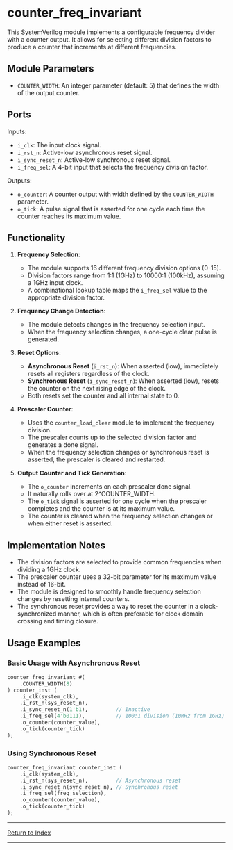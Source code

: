 # counter_freq_invariant

This SystemVerilog module implements a configurable frequency divider with a counter output. It allows for selecting different division factors to produce a counter that increments at different frequencies.

## Module Parameters

- `COUNTER_WIDTH`: An integer parameter (default: 5) that defines the width of the output counter.

## Ports

Inputs:

- `i_clk`: The input clock signal.
- `i_rst_n`: Active-low asynchronous reset signal.
- `i_sync_reset_n`: Active-low synchronous reset signal.
- `i_freq_sel`: A 4-bit input that selects the frequency division factor.

Outputs:

- `o_counter`: A counter output with width defined by the `COUNTER_WIDTH` parameter.
- `o_tick`: A pulse signal that is asserted for one cycle each time the counter reaches its maximum value.

## Functionality

1. **Frequency Selection**:
   - The module supports 16 different frequency division options (0-15).
   - Division factors range from 1:1 (1GHz) to 10000:1 (100kHz), assuming a 1GHz input clock.
   - A combinational lookup table maps the `i_freq_sel` value to the appropriate division factor.

2. **Frequency Change Detection**:
   - The module detects changes in the frequency selection input.
   - When the frequency selection changes, a one-cycle clear pulse is generated.

3. **Reset Options**:
   - **Asynchronous Reset** (`i_rst_n`): When asserted (low), immediately resets all registers regardless of the clock.
   - **Synchronous Reset** (`i_sync_reset_n`): When asserted (low), resets the counter on the next rising edge of the clock.
   - Both resets set the counter and all internal state to 0.

4. **Prescaler Counter**:
   - Uses the `counter_load_clear` module to implement the frequency division.
   - The prescaler counts up to the selected division factor and generates a done signal.
   - When the frequency selection changes or synchronous reset is asserted, the prescaler is cleared and restarted.

5. **Output Counter and Tick Generation**:
   - The `o_counter` increments on each prescaler done signal.
   - It naturally rolls over at 2^COUNTER_WIDTH.
   - The `o_tick` signal is asserted for one cycle when the prescaler completes and the counter is at its maximum value.
   - The counter is cleared when the frequency selection changes or when either reset is asserted.

## Implementation Notes

- The division factors are selected to provide common frequencies when dividing a 1GHz clock.
- The prescaler counter uses a 32-bit parameter for its maximum value instead of 16-bit.
- The module is designed to smoothly handle frequency selection changes by resetting internal counters.
- The synchronous reset provides a way to reset the counter in a clock-synchronized manner, which is often preferable for clock domain crossing and timing closure.

## Usage Examples

### Basic Usage with Asynchronous Reset

```systemverilog
counter_freq_invariant #(
    .COUNTER_WIDTH(8)
) counter_inst (
    .i_clk(system_clk),
    .i_rst_n(sys_reset_n),
    .i_sync_reset_n(1'b1),         // Inactive
    .i_freq_sel(4'b0111),          // 100:1 division (10MHz from 1GHz)
    .o_counter(counter_value),
    .o_tick(counter_tick)
);
```

### Using Synchronous Reset

```systemverilog
counter_freq_invariant counter_inst (
    .i_clk(system_clk),
    .i_rst_n(sys_reset_n),         // Asynchronous reset
    .i_sync_reset_n(sync_reset_n), // Synchronous reset
    .i_freq_sel(freq_selection),
    .o_counter(counter_value),
    .o_tick(counter_tick)
);
```

---

[Return to Index](index.md)

---
